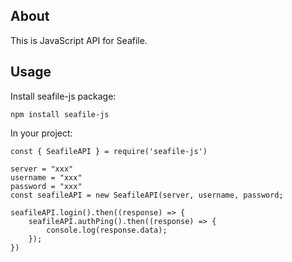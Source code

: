 
## About

This is JavaScript API for Seafile.

## Usage

Install seafile-js package:

```
npm install seafile-js
```

In your project:

```
const { SeafileAPI } = require('seafile-js')

server = "xxx"
username = "xxx"
password = "xxx"
const seafileAPI = new SeafileAPI(server, username, password;

seafileAPI.login().then((response) => {
	seafileAPI.authPing().then((response) => {
		console.log(response.data);
	});
})
```
